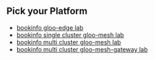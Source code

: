 ## Pick your Platform

- [bookinfo gloo-edge lab](https://github.com/solo-io/gitops-library/tree/main/bookinfo/bookinfo-edge.md)
- [bookinfo single cluster gloo-mesh lab](https://github.com/solo-io/gitops-library/tree/main/bookinfo/bookinfo-mesh-singlecluster.md)
- [bookinfo multi cluster gloo-mesh lab](https://github.com/solo-io/gitops-library/tree/main/bookinfo/bookinfo-mesh-multicluster.md)
- [bookinfo multi cluster gloo-mesh-gateway lab](https://github.com/solo-io/gitops-library/tree/main/bookinfo/bookinfo-multicluster-gmg.md)
